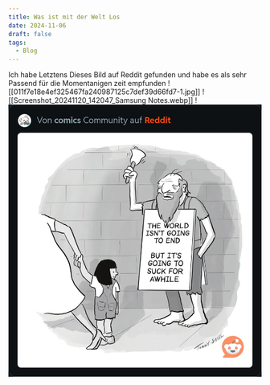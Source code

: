 ```yaml
---
title: Was ist mit der Welt Los
date: 2024-11-06
draft: false
tags:
  - Blog
---
```

Ich habe Letztens Dieses Bild auf Reddit gefunden und habe es als sehr Passend für die Momentanigen zeit empfunden
![[011f7e18e4ef325467fa240987125c7def39d66fd7-1.jpg]]
![[Screenshot_20241120_142047_Samsung Notes.webp]]
!![Image Description](/images/IMG_2948%201-1.png)

